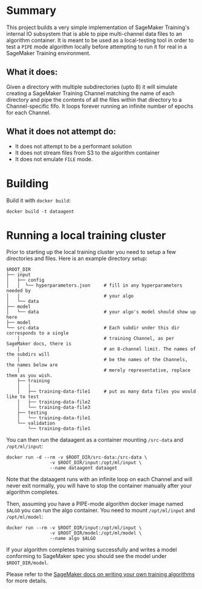 # Summary

This project builds a very simple implementation of SageMaker Training's internal IO
subsystem that is able to pipe multi-channel data files to an algorithm container. It is
meant to be used as a local-testing tool in order to test a `PIPE` mode algorithm locally
before attempting to run it for real in a SageMaker Training environment.

## What it does:
Given a directory with multiple subdirectories (upto 8) it will simulate creating a
SageMaker Training Channel matching the name of each directory and pipe the contents of
all the files within that directory to a Channel-specific fifo. It loops forever running
an infinite number of epochs for each Channel.

## What it does not attempt do:
* It does not attempt to be a performant solution
* It does not stream files from S3 to the algorithm container
* It does not emulate `FILE` mode.

# Building
Build it with `docker build`:

```
docker build -t dataagent
```

# Running a local training cluster

Prior to starting up the local training cluster you need to setup a few
directories and files. Here is an example directory setup:

```
$ROOT_DIR
├── input
│   ├── config
│   │  └── hyperparameters.json     # fill in any hyperparameters needed by
│   │                               # your algo
│   └── data
├── model
│   └── data                        # your algo's model should show up here
├── model
└── src-data                        # Each subdir under this dir corresponds to a single
    │                               # training Channel, as per SageMaker docs, there is
    │                               # an 8-channel limit. The names of the subdirs will
    │                               # be the names of the Channels, the names below are
    │                               # merely representative, replace them as you wish.
    ├── training
    │   │
    │   ├── training-data-file1     # put as many data files you would like to test
    │   ├── training-data-file2
    │   └── training-data-file3
    ├── testing
    │   └── training-data-file1
    └── validation
        └── training-data-file1
```

You can then run the dataagent as a container mounting `/src-data` and `/opt/ml/input`:
```
docker run -d --rm -v $ROOT_DIR/src-data:/src-data \
                -v $ROOT_DIR/input:/opt/ml/input \
                --name dataagent dataaget
```

Note that the dataagent runs with an infinite loop on each Channel and will never exit
normally, you will have to stop the container manually after your algorithm completes.

Then, assuming you have a PIPE-mode algorithm docker image named `$ALGO` you can run the
algo container. You need to mount `/opt/ml/input` and `/opt/ml/model`:

```
docker run --rm -v $ROOT_DIR/input:/opt/ml/input \
                -v $ROOT_DIR/model:/opt/ml/model \
                --name algo $ALGO
```

If your algorithm completes training successfully and writes a model conforming to
SageMaker spec you should see the model under `$ROOT_DIR/model`.

Please refer to the [SageMaker docs on writing your own training
algorithms](https://docs.aws.amazon.com/sagemaker/latest/dg/your-algorithms-training-algo.html)
for more details.
